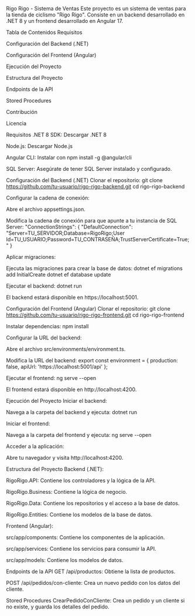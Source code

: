 Rigo Rigo - Sistema de Ventas
Este proyecto es un sistema de ventas para la tienda de ciclismo "Rigo Rigo". Consiste en un backend desarrollado en .NET 8 y un frontend desarrollado en Angular 17.

Tabla de Contenidos
Requisitos

Configuración del Backend (.NET)

Configuración del Frontend (Angular)

Ejecución del Proyecto

Estructura del Proyecto

Endpoints de la API

Stored Procedures

Contribución

Licencia

Requisitos
.NET 8 SDK: Descargar .NET 8

Node.js: Descargar Node.js

Angular CLI: Instalar con npm install -g @angular/cli

SQL Server: Asegúrate de tener SQL Server instalado y configurado.

Configuración del Backend (.NET)
Clonar el repositorio:
git clone https://github.com/tu-usuario/rigo-rigo-backend.git
cd rigo-rigo-backend

Configurar la cadena de conexión:

Abre el archivo appsettings.json.

Modifica la cadena de conexión para que apunte a tu instancia de SQL Server:
"ConnectionStrings": {
"DefaultConnection": "Server=TU_SERVIDOR;Database=RigoRigo;User Id=TU_USUARIO;Password=TU_CONTRASEÑA;TrustServerCertificate=True;"
}

Aplicar migraciones:

Ejecuta las migraciones para crear la base de datos:
dotnet ef migrations add InitialCreate
dotnet ef database update

Ejecutar el backend:
dotnet run

El backend estará disponible en https://localhost:5001.

Configuración del Frontend (Angular)
Clonar el repositorio:
git clone https://github.com/tu-usuario/rigo-rigo-frontend.git
cd rigo-rigo-frontend

Instalar dependencias:
npm install

Configurar la URL del backend:

Abre el archivo src/environments/environment.ts.

Modifica la URL del backend:
export const environment = {
production: false,
apiUrl: 'https://localhost:5001/api'
};

Ejecutar el frontend:
ng serve --open

El frontend estará disponible en http://localhost:4200.

Ejecución del Proyecto
Iniciar el backend:

Navega a la carpeta del backend y ejecuta:
dotnet run

Iniciar el frontend:

Navega a la carpeta del frontend y ejecuta:
ng serve --open

Acceder a la aplicación:

Abre tu navegador y visita http://localhost:4200.

Estructura del Proyecto
Backend (.NET):

RigoRigo.API: Contiene los controladores y la lógica de la API.

RigoRigo.Business: Contiene la lógica de negocio.

RigoRigo.Data: Contiene los repositorios y el acceso a la base de datos.

RigoRigo.Entities: Contiene los modelos de la base de datos.

Frontend (Angular):

src/app/components: Contiene los componentes de la aplicación.

src/app/services: Contiene los servicios para consumir la API.

src/app/models: Contiene los modelos de datos.

Endpoints de la API
GET /api/productos: Obtiene la lista de productos.

POST /api/pedidos/con-cliente: Crea un nuevo pedido con los datos del cliente.

Stored Procedures
CrearPedidoConCliente: Crea un pedido y un cliente si no existe, y guarda los detalles del pedido.